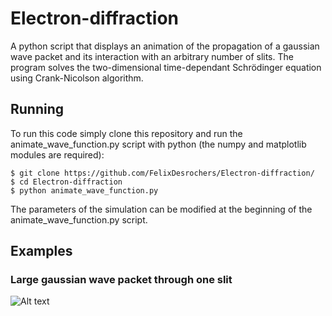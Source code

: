 # Electron-diffraction

A python script that displays an animation of the propagation of a gaussian wave packet and its interaction with an arbitrary number of slits. The program solves the two-dimensional time-dependant Schrödinger equation using Crank-Nicolson algorithm.

## Running

To run this code simply clone this repository and run the animate_wave_function.py script with python (the numpy and matplotlib modules are required):
 
```
$ git clone https://github.com/FelixDesrochers/Electron-diffraction/
$ cd Electron-diffraction
$ python animate_wave_function.py 
```

The parameters of the simulation can be modified at the beginning of the animate_wave_function.py script. 

## Examples

### Large gaussian wave packet through one slit

![Alt text](https://github.com/FelixDesrochers/Electron-diffraction/master/animation/2D_2slits_dx008_dt0005_yf10.gif?raw=true "Title")
